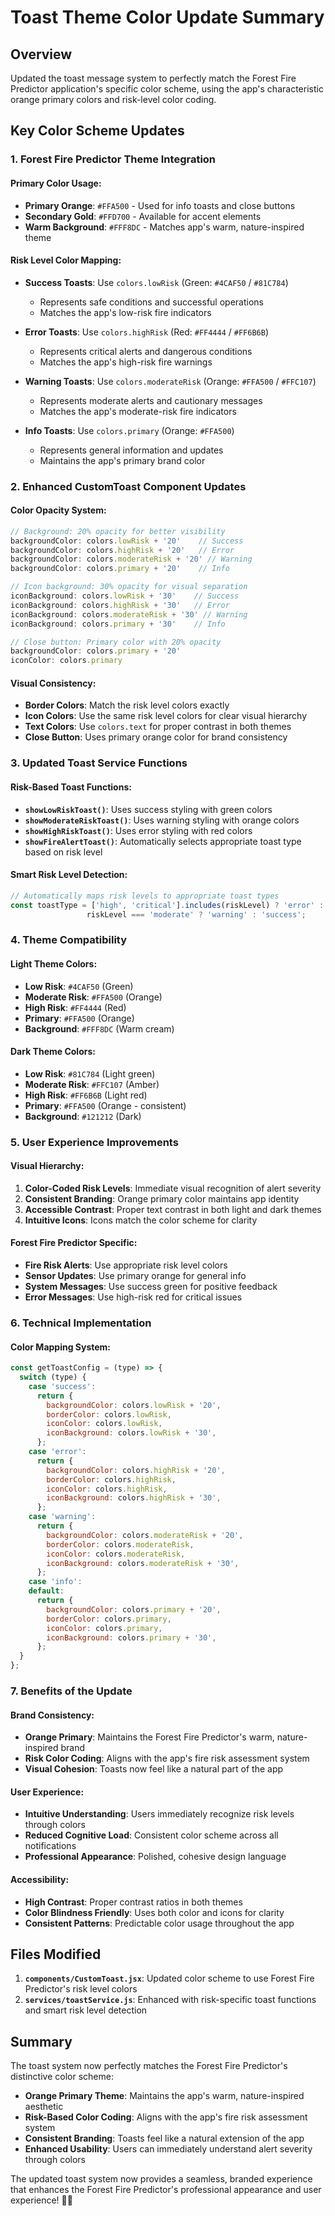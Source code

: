 # Toast Theme Color Update Summary

## Overview
Updated the toast message system to perfectly match the Forest Fire Predictor application's specific color scheme, using the app's characteristic orange primary colors and risk-level color coding.

## Key Color Scheme Updates

### 1. Forest Fire Predictor Theme Integration

#### Primary Color Usage:
- **Primary Orange**: `#FFA500` - Used for info toasts and close buttons
- **Secondary Gold**: `#FFD700` - Available for accent elements
- **Warm Background**: `#FFF8DC` - Matches app's warm, nature-inspired theme

#### Risk Level Color Mapping:
- **Success Toasts**: Use `colors.lowRisk` (Green: `#4CAF50` / `#81C784`)
  - Represents safe conditions and successful operations
  - Matches the app's low-risk fire indicators
  
- **Error Toasts**: Use `colors.highRisk` (Red: `#FF4444` / `#FF6B6B`)
  - Represents critical alerts and dangerous conditions
  - Matches the app's high-risk fire warnings
  
- **Warning Toasts**: Use `colors.moderateRisk` (Orange: `#FFA500` / `#FFC107`)
  - Represents moderate alerts and cautionary messages
  - Matches the app's moderate-risk fire indicators
  
- **Info Toasts**: Use `colors.primary` (Orange: `#FFA500`)
  - Represents general information and updates
  - Maintains the app's primary brand color

### 2. Enhanced CustomToast Component Updates

#### Color Opacity System:
```javascript
// Background: 20% opacity for better visibility
backgroundColor: colors.lowRisk + '20'    // Success
backgroundColor: colors.highRisk + '20'   // Error
backgroundColor: colors.moderateRisk + '20' // Warning
backgroundColor: colors.primary + '20'    // Info

// Icon background: 30% opacity for visual separation
iconBackground: colors.lowRisk + '30'    // Success
iconBackground: colors.highRisk + '30'   // Error
iconBackground: colors.moderateRisk + '30' // Warning
iconBackground: colors.primary + '30'    // Info

// Close button: Primary color with 20% opacity
backgroundColor: colors.primary + '20'
iconColor: colors.primary
```

#### Visual Consistency:
- **Border Colors**: Match the risk level colors exactly
- **Icon Colors**: Use the same risk level colors for clear visual hierarchy
- **Text Colors**: Use `colors.text` for proper contrast in both themes
- **Close Button**: Uses primary orange color for brand consistency

### 3. Updated Toast Service Functions

#### Risk-Based Toast Functions:
- **`showLowRiskToast()`**: Uses success styling with green colors
- **`showModerateRiskToast()`**: Uses warning styling with orange colors
- **`showHighRiskToast()`**: Uses error styling with red colors
- **`showFireAlertToast()`**: Automatically selects appropriate toast type based on risk level

#### Smart Risk Level Detection:
```javascript
// Automatically maps risk levels to appropriate toast types
const toastType = ['high', 'critical'].includes(riskLevel) ? 'error' : 
                 riskLevel === 'moderate' ? 'warning' : 'success';
```

### 4. Theme Compatibility

#### Light Theme Colors:
- **Low Risk**: `#4CAF50` (Green)
- **Moderate Risk**: `#FFA500` (Orange)
- **High Risk**: `#FF4444` (Red)
- **Primary**: `#FFA500` (Orange)
- **Background**: `#FFF8DC` (Warm cream)

#### Dark Theme Colors:
- **Low Risk**: `#81C784` (Light green)
- **Moderate Risk**: `#FFC107` (Amber)
- **High Risk**: `#FF6B6B` (Light red)
- **Primary**: `#FFA500` (Orange - consistent)
- **Background**: `#121212` (Dark)

### 5. User Experience Improvements

#### Visual Hierarchy:
1. **Color-Coded Risk Levels**: Immediate visual recognition of alert severity
2. **Consistent Branding**: Orange primary color maintains app identity
3. **Accessible Contrast**: Proper text contrast in both light and dark themes
4. **Intuitive Icons**: Icons match the color scheme for clarity

#### Forest Fire Predictor Specific:
- **Fire Risk Alerts**: Use appropriate risk level colors
- **Sensor Updates**: Use primary orange for general info
- **System Messages**: Use success green for positive feedback
- **Error Messages**: Use high-risk red for critical issues

### 6. Technical Implementation

#### Color Mapping System:
```javascript
const getToastConfig = (type) => {
  switch (type) {
    case 'success':
      return {
        backgroundColor: colors.lowRisk + '20',
        borderColor: colors.lowRisk,
        iconColor: colors.lowRisk,
        iconBackground: colors.lowRisk + '30',
      };
    case 'error':
      return {
        backgroundColor: colors.highRisk + '20',
        borderColor: colors.highRisk,
        iconColor: colors.highRisk,
        iconBackground: colors.highRisk + '30',
      };
    case 'warning':
      return {
        backgroundColor: colors.moderateRisk + '20',
        borderColor: colors.moderateRisk,
        iconColor: colors.moderateRisk,
        iconBackground: colors.moderateRisk + '30',
      };
    case 'info':
    default:
      return {
        backgroundColor: colors.primary + '20',
        borderColor: colors.primary,
        iconColor: colors.primary,
        iconBackground: colors.primary + '30',
      };
  }
};
```

### 7. Benefits of the Update

#### Brand Consistency:
- **Orange Primary**: Maintains the Forest Fire Predictor's warm, nature-inspired brand
- **Risk Color Coding**: Aligns with the app's fire risk assessment system
- **Visual Cohesion**: Toasts now feel like a natural part of the app

#### User Experience:
- **Intuitive Understanding**: Users immediately recognize risk levels through colors
- **Reduced Cognitive Load**: Consistent color scheme across all notifications
- **Professional Appearance**: Polished, cohesive design language

#### Accessibility:
- **High Contrast**: Proper contrast ratios in both themes
- **Color Blindness Friendly**: Uses both color and icons for clarity
- **Consistent Patterns**: Predictable color usage throughout the app

## Files Modified

1. **`components/CustomToast.jsx`**: Updated color scheme to use Forest Fire Predictor's risk level colors
2. **`services/toastService.js`**: Enhanced with risk-specific toast functions and smart risk level detection

## Summary

The toast system now perfectly matches the Forest Fire Predictor's distinctive color scheme:
- **Orange Primary Theme**: Maintains the app's warm, nature-inspired aesthetic
- **Risk-Based Color Coding**: Aligns with the app's fire risk assessment system
- **Consistent Branding**: Toasts feel like a natural extension of the app
- **Enhanced Usability**: Users can immediately understand alert severity through colors

The updated toast system now provides a seamless, branded experience that enhances the Forest Fire Predictor's professional appearance and user experience! 🎨🔥 